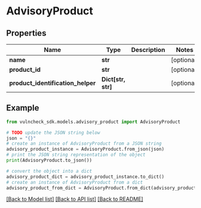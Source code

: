 # AdvisoryProduct


## Properties

Name | Type | Description | Notes
------------ | ------------- | ------------- | -------------
**name** | **str** |  | [optional] 
**product_id** | **str** |  | [optional] 
**product_identification_helper** | **Dict[str, str]** |  | [optional] 

## Example

```python
from vulncheck_sdk.models.advisory_product import AdvisoryProduct

# TODO update the JSON string below
json = "{}"
# create an instance of AdvisoryProduct from a JSON string
advisory_product_instance = AdvisoryProduct.from_json(json)
# print the JSON string representation of the object
print(AdvisoryProduct.to_json())

# convert the object into a dict
advisory_product_dict = advisory_product_instance.to_dict()
# create an instance of AdvisoryProduct from a dict
advisory_product_from_dict = AdvisoryProduct.from_dict(advisory_product_dict)
```
[[Back to Model list]](../README.md#documentation-for-models) [[Back to API list]](../README.md#documentation-for-api-endpoints) [[Back to README]](../README.md)


